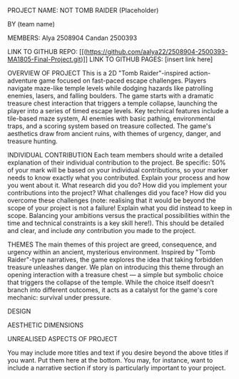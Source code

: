 PROJECT NAME: NOT TOMB RAIDER (Placeholder)

BY (team name)

MEMBERS: 
Alya 2508904
Candan 2500393

LINK TO GITHUB REPO: [\[(https://github.com/aalya22/2508904-2500393-MA1805-Final-Project.git)\]]
LINK TO GITHUB PAGES: [insert link here]

OVERVIEW OF PROJECT
This is a 2D "Tomb Raider"-inspired action-adventure game focused on fast-paced escape challenges. Players navigate maze-like temple levels while dodging hazards like patrolling enemies, lasers, and falling boulders. The game starts with a dramatic treasure chest interaction that triggers a temple collapse, launching the player into a series of timed escape levels. Key technical features include a tile-based maze system, AI enemies with basic pathing, environmental traps, and a scoring system based on treasure collected. The game's aesthetics draw from ancient ruins, with themes of urgency, danger, and treasure hunting.

INDIVIDUAL CONTRIBUTION
Each team members should write a detailed explanation of their individual contribution to the project.
Be specific: 50% of your mark will be based on your individual contributions, so your marker needs to
know exactly what you contributed. Explain your process and how you went about it. What research did
you do? How did you implement your contributions into the project? What challenges did you face? How did
you overcome these challenges (note: realising that it would be beyond the scope of your project is
not a failure! Explain what you did instead to keep in scope. Balancing your ambitions versus the
practical possibilities within the time and technical constraints is a key skill here!). This should be
detailed and clear, and include *any* contribution you made to the project.

THEMES
The main themes of this project are greed, consequence, and urgency within an ancient, mysterious environment. Inspired by "Tomb Raider"-type narratives, the game explores the idea that taking forbidden treasure unleashes danger. We plan on introducing this theme through an opening interaction with a treasure chest — a simple but symbolic choice that triggers the collapse of the temple. While the choice itself doesn’t branch into different outcomes, it acts as a catalyst for the game's core mechanic: survival under pressure.

DESIGN


AESTHETIC DIMENSIONS


UNREALISED ASPECTS OF PROJECT


You may include more titles and text if you desire beyond the above titles if you want. Put them here at the bottom.
You may, for instance, want to include a narrative section if story is particularly important to your project.